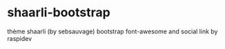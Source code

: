 shaarli-bootstrap
=================

thème shaarli (by sebsauvage) bootstrap font-awesome and social link by raspidev
